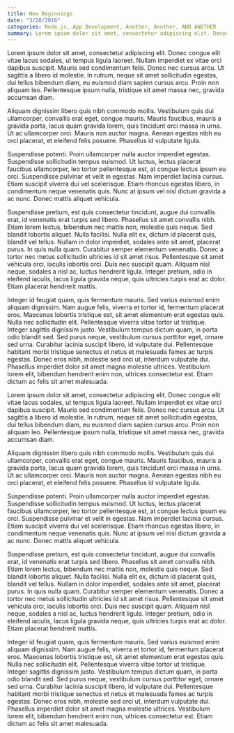 ```yaml
---
title: New Beginnings
date: "3/20/2016"
categories: Node.js, App Development, Another, Another, AND ANOTHER
summary: Lorem ipsum dolor sit amet, consectetur adipiscing elit. Donec congue elit vitae lacus sodales, ut tempus ligula laoreet. Nullam imperdiet ex vitae orci dapibus suscipit. Mauris sed condimentum felis. Donec nec cursus arcu. Ut sagittis a libero id molestie. In rutrum, neque sit amet sollicitudin egestas, dui tellus bibendum diam, eu euismod diam sapien cursus arcu.
---
```


 Lorem ipsum dolor sit amet, consectetur adipiscing elit. Donec congue elit vitae lacus sodales, ut tempus ligula laoreet. Nullam imperdiet ex vitae orci dapibus suscipit. Mauris sed condimentum felis. Donec nec cursus arcu. Ut sagittis a libero id molestie. In rutrum, neque sit amet sollicitudin egestas, dui tellus bibendum diam, eu euismod diam sapien cursus arcu. Proin non aliquam leo. Pellentesque ipsum nulla, tristique sit amet massa nec, gravida accumsan diam.
 
 Aliquam dignissim libero quis nibh commodo mollis. Vestibulum quis dui ullamcorper, convallis erat eget, congue mauris. Mauris faucibus, mauris a gravida porta, lacus quam gravida lorem, quis tincidunt orci massa in urna. Ut ac ullamcorper orci. Mauris non auctor magna. Aenean egestas nibh eu orci placerat, et eleifend felis posuere. Phasellus id vulputate ligula.
 
 Suspendisse potenti. Proin ullamcorper nulla auctor imperdiet egestas. Suspendisse sollicitudin tempus euismod. Ut luctus, lectus placerat faucibus ullamcorper, leo tortor pellentesque est, at congue lectus ipsum eu orci. Suspendisse pulvinar et velit in egestas. Nam imperdiet lacinia cursus. Etiam suscipit viverra dui vel scelerisque. Etiam rhoncus egestas libero, in condimentum neque venenatis quis. Nunc at ipsum vel nisl dictum gravida a ac nunc. Donec mattis aliquet vehicula.
 
 Suspendisse pretium, est quis consectetur tincidunt, augue dui convallis erat, id venenatis erat turpis sed libero. Phasellus sit amet convallis nibh. Etiam lorem lectus, bibendum nec mattis non, molestie quis neque. Sed blandit lobortis aliquet. Nulla facilisi. Nulla elit ex, dictum id placerat quis, blandit vel tellus. Nullam in dolor imperdiet, sodales ante sit amet, placerat purus. In quis nulla quam. Curabitur semper elementum venenatis. Donec a tortor nec metus sollicitudin ultricies id sit amet risus. Pellentesque sit amet vehicula orci, iaculis lobortis orci. Duis nec suscipit quam. Aliquam nisl neque, sodales a nisl ac, luctus hendrerit ligula. Integer pretium, odio in eleifend iaculis, lacus ligula gravida neque, quis ultricies turpis erat ac dolor. Etiam placerat hendrerit mattis.
 
 Integer id feugiat quam, quis fermentum mauris. Sed varius euismod enim aliquam dignissim. Nam augue felis, viverra et tortor id, fermentum placerat eros. Maecenas lobortis tristique est, sit amet elementum erat egestas quis. Nulla nec sollicitudin elit. Pellentesque viverra vitae tortor ut tristique. Integer sagittis dignissim justo. Vestibulum tempus dictum quam, in porta odio blandit sed. Sed purus neque, vestibulum cursus porttitor eget, ornare sed urna. Curabitur lacinia suscipit libero, id vulputate dui. Pellentesque habitant morbi tristique senectus et netus et malesuada fames ac turpis egestas. Donec eros nibh, molestie sed orci ut, interdum vulputate dui. Phasellus imperdiet dolor sit amet magna molestie ultrices. Vestibulum lorem elit, bibendum hendrerit enim non, ultrices consectetur est. Etiam dictum ac felis sit amet malesuada.
 
 Lorem ipsum dolor sit amet, consectetur adipiscing elit. Donec congue elit vitae lacus sodales, ut tempus ligula laoreet. Nullam imperdiet ex vitae orci dapibus suscipit. Mauris sed condimentum felis. Donec nec cursus arcu. Ut sagittis a libero id molestie. In rutrum, neque sit amet sollicitudin egestas, dui tellus bibendum diam, eu euismod diam sapien cursus arcu. Proin non aliquam leo. Pellentesque ipsum nulla, tristique sit amet massa nec, gravida accumsan diam.
  
  Aliquam dignissim libero quis nibh commodo mollis. Vestibulum quis dui ullamcorper, convallis erat eget, congue mauris. Mauris faucibus, mauris a gravida porta, lacus quam gravida lorem, quis tincidunt orci massa in urna. Ut ac ullamcorper orci. Mauris non auctor magna. Aenean egestas nibh eu orci placerat, et eleifend felis posuere. Phasellus id vulputate ligula.
  
  Suspendisse potenti. Proin ullamcorper nulla auctor imperdiet egestas. Suspendisse sollicitudin tempus euismod. Ut luctus, lectus placerat faucibus ullamcorper, leo tortor pellentesque est, at congue lectus ipsum eu orci. Suspendisse pulvinar et velit in egestas. Nam imperdiet lacinia cursus. Etiam suscipit viverra dui vel scelerisque. Etiam rhoncus egestas libero, in condimentum neque venenatis quis. Nunc at ipsum vel nisl dictum gravida a ac nunc. Donec mattis aliquet vehicula.
  
  Suspendisse pretium, est quis consectetur tincidunt, augue dui convallis erat, id venenatis erat turpis sed libero. Phasellus sit amet convallis nibh. Etiam lorem lectus, bibendum nec mattis non, molestie quis neque. Sed blandit lobortis aliquet. Nulla facilisi. Nulla elit ex, dictum id placerat quis, blandit vel tellus. Nullam in dolor imperdiet, sodales ante sit amet, placerat purus. In quis nulla quam. Curabitur semper elementum venenatis. Donec a tortor nec metus sollicitudin ultricies id sit amet risus. Pellentesque sit amet vehicula orci, iaculis lobortis orci. Duis nec suscipit quam. Aliquam nisl neque, sodales a nisl ac, luctus hendrerit ligula. Integer pretium, odio in eleifend iaculis, lacus ligula gravida neque, quis ultricies turpis erat ac dolor. Etiam placerat hendrerit mattis.
  
  Integer id feugiat quam, quis fermentum mauris. Sed varius euismod enim aliquam dignissim. Nam augue felis, viverra et tortor id, fermentum placerat eros. Maecenas lobortis tristique est, sit amet elementum erat egestas quis. Nulla nec sollicitudin elit. Pellentesque viverra vitae tortor ut tristique. Integer sagittis dignissim justo. Vestibulum tempus dictum quam, in porta odio blandit sed. Sed purus neque, vestibulum cursus porttitor eget, ornare sed urna. Curabitur lacinia suscipit libero, id vulputate dui. Pellentesque habitant morbi tristique senectus et netus et malesuada fames ac turpis egestas. Donec eros nibh, molestie sed orci ut, interdum vulputate dui. Phasellus imperdiet dolor sit amet magna molestie ultrices. Vestibulum lorem elit, bibendum hendrerit enim non, ultrices consectetur est. Etiam dictum ac felis sit amet malesuada.